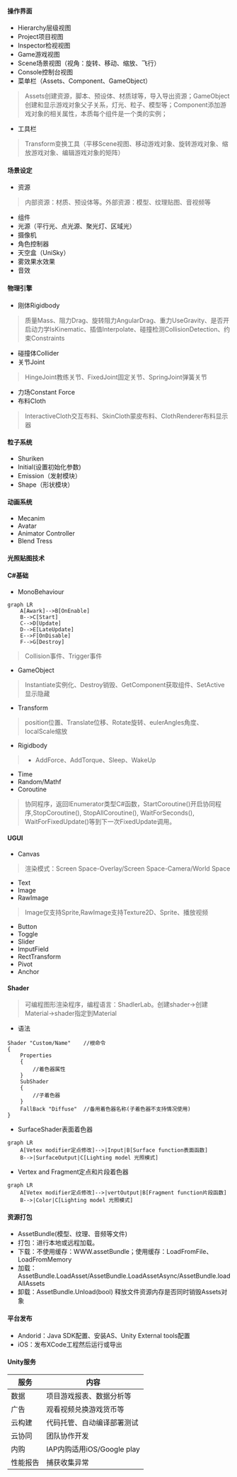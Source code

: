 #### 操作界面
- Hierarchy层级视图
- Project项目视图
- Inspector检视视图
- Game游戏视图
- Scene场景视图（视角：旋转、移动、缩放、飞行）
- Console控制台视图
- 菜单栏（Assets、Component、GameObject）
> Assets创建资源，脚本、预设体、材质球等，导入导出资源；GameObject创建和显示游戏对象父子关系，灯光、粒子、模型等；Component添加游戏对象的相关属性，本质每个组件是一个类的实例；

- 工具栏
> Transform变换工具（平移Scene视图、移动游戏对象、旋转游戏对象、缩放游戏对象、编辑游戏对象的矩阵）



#### 场景设定
- 资源
> 内部资源：材质、预设体等。外部资源：模型、纹理贴图、音视频等
- 组件
- 光源（平行光、点光源、聚光灯、区域光）
- 摄像机
- 角色控制器
- 天空盒（UniSky）
- 雾效果水效果
- 音效
#### 物理引擎
- 刚体Rigidbody
> 质量Mass、阻力Drag、旋转阻力AngularDrag、重力UseGravity、是否开启动力学IsKinematic、插值Interpolate、碰撞检测CollisionDetection、约束Constraints
- 碰撞体Collider
- 关节Joint
> HingeJoint教练关节、FixedJoint固定关节、SpringJoint弹簧关节
- 力场Constant Force
- 布料Cloth
> InteractiveCloth交互布料、SkinCloth蒙皮布料、ClothRenderer布料显示器

#### 粒子系统
- Shuriken
- Initial(设置初始化参数)
- Emission（发射模块）
- Shape（形状模块）
#### 动画系统
- Mecanim
- Avatar
- Animator Controller
- Blend Tress
#### 光照贴图技术

#### C#基础
- MonoBehaviour
```
graph LR
    A[Awark]-->B[OnEnable]
    B-->C[Start]
    C-->D[Update]
    D-->E[LateUpdate]
    E-->F[OnDisable]
    F-->G[Destroy]
```
> Collision事件、Trigger事件

- GameObject
> Instantiate实例化、Destroy销毁、GetComponent获取组件、SetActive显示隐藏
- Transform
> position位置、Translate位移、Rotate旋转、eulerAngles角度、localScale缩放
- Rigidbody
> - AddForce、AddTorque、Sleep、WakeUp
- Time
- Random/Mathf
- Coroutine
> 协同程序，返回IEnumerator类型C#函数，StartCoroutine()开启协同程序,StopCoroutine(), StopAllCoroutine(), WaitForSeconds(), WaitForFixedUpdate()等到下一次FixedUpdate调用。
#### UGUI
- Canvas
> 渲染模式：Screen Space-Overlay/Screen Space-Camera/World Space
- Text
- Image
- RawImage
> Image仅支持Sprite,RawImage支持Texture2D、Sprite、播放视频
- Button
- Toggle
- Slider
- ImputField
- RectTransform
- Pivot
- Anchor
#### Shader
> 可编程图形渲染程序，编程语言：ShadlerLab。创建shader->创建Material->shader指定到Material
- 语法

```
Shader "Custom/Name"    //根命令
{
    Properties
    {
        //着色器属性
    }
    SubShader
    {
        //子着色器
    }
    FallBack "Diffuse"  //备用着色器名称(子着色器不支持情况使用)
}
```
- SurfaceShader表面着色器
```
graph LR
    A[Vetex modifier定点修改]-->|Input|B[Surface function表面函数]
    B-->|SurfaceOutput|C[Lighting model 光照模式]
```
- Vertex and Fragment定点和片段着色器
```
graph LR
    A[Vetex modifier定点修改]-->|vertOutput|B[Fragment function片段函数]
    B-->|Color|C[Lighting model 光照模式]
```
#### 资源打包
- AssetBundle(模型、纹理、音频等文件)
- 打包：进行本地或远程加载。
- 下载：不使用缓存：WWW.assetBundle；使用缓存：LoadFromFile、LoadFromMemory
- 加载：AssetBundle.LoadAsset/AssetBundle.LoadAssetAsync/AssetBundle.loadAllAssets
- 卸载：AssetBundle.Unload(bool) 释放文件资源内存是否同时销毁Assets对象

#### 平台发布
- Andorid：Java SDK配置、安装AS、Unity External tools配置
- iOS：发布XCode工程然后运行或导出

#### Unity服务

服务 | 内容
---|---
数据 | 项目游戏报表、数据分析等
广告 | 观看视频兑换游戏货币等
云构建 | 代码托管、自动编译部署测试
云协同 | 团队协作开发
内购 | IAP内购适用iOS/Google play
性能报告 | 捕获收集异常
